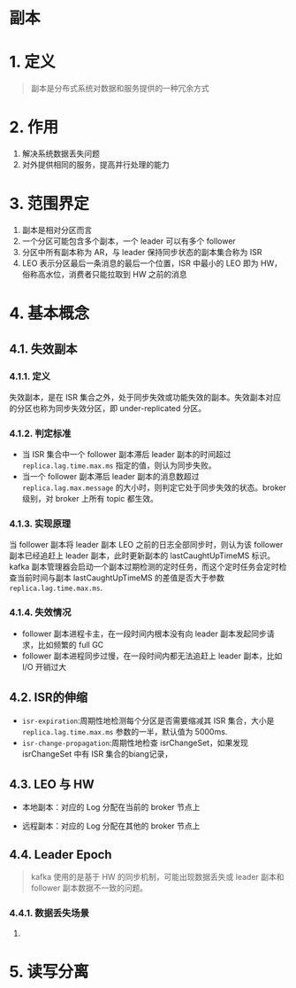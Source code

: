 # 副本

# 1. 定义

> 副本是分布式系统对数据和服务提供的一种冗余方式

# 2. 作用

1. 解决系统数据丢失问题
2. 对外提供相同的服务，提高并行处理的能力

# 3. 范围界定

1. 副本是相对分区而言
2. 一个分区可能包含多个副本，一个 leader 可以有多个 follower
3. 分区中所有副本称为 AR，与 leader 保持同步状态的副本集合称为 ISR
4. LEO 表示分区最后一条消息的最后一个位置，ISR 中最小的 LEO 即为 HW，俗称高水位，消费者只能拉取到 HW 之前的消息

# 4. 基本概念

## 4.1. 失效副本

### 4.1.1. 定义

失效副本，是在 ISR 集合之外，处于同步失效或功能失效的副本。失效副本对应的分区也称为同步失效分区，即 under-replicated 分区。

### 4.1.2. 判定标准

* 当 ISR 集合中一个 follower 副本滞后 leader 副本的时间超过 `replica.lag.time.max.ms` 指定的值，则认为同步失败。
* 当一个 follower 副本滞后 leader 副本的消息数超过 `replica.lag.max.message` 的大小时，则判定它处于同步失效的状态。broker 级别，对 broker 上所有 topic 都生效。

### 4.1.3. 实现原理

当 follower 副本将 leader 副本 LEO 之前的日志全部同步时，则认为该 follower 副本已经追赶上 leader 副本，此时更新副本的 lastCaughtUpTimeMS 标识。
kafka 副本管理器会启动一个副本过期检测的定时任务，而这个定时任务会定时检查当前时间与副本 lastCaughtUpTimeMS 的差值是否大于参数 `replica.lag.time.max.ms`.

### 4.1.4. 失效情况

* follower 副本进程卡主，在一段时间内根本没有向 leader 副本发起同步请求，比如频繁的 full GC 
* follower 副本进程同步过慢，在一段时间内都无法追赶上 leader 副本，比如 I/O 开销过大

## 4.2. ISR的伸缩

* `isr-expiration`:周期性地检测每个分区是否需要缩减其 ISR 集合，大小是 `replica.lag.time.max.ms` 参数的一半，默认值为 5000ms.
* `isr-change-propagation`:周期性地检查 isrChangeSet，如果发现 isrChangeSet 中有 ISR 集合的biang记录，

## 4.3. LEO 与 HW

* 本地副本：对应的 Log 分配在当前的 broker 节点上

* 远程副本：对应的 Log 分配在其他的 broker 节点上

## 4.4. Leader Epoch

> kafka 使用的是基于 HW 的同步机制，可能出现数据丢失或 leader 副本和 follower 副本数据不一致的问题。

### 4.4.1. 数据丢失场景

1. 

# 5. 读写分离





